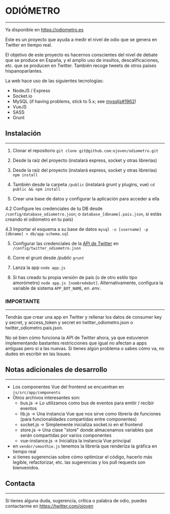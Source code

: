 # ODIÓMETRO
---

Ya disponible en https://odiometro.es

Este es un proyecto que ayuda a medir el nivel de odio que se genera en Twitter en tiempo real.

El objetivo de este proyecto es hacernos conscientes del nivel de debate que se produce en España,
y el amplio uso de insultos, descalificaciones, etc. que se producen en Twitter. También recoge tweets de otros países hispanoparlantes.

La web hace uso de las siguientes tecnologías:
* NodeJS / Express
* Socket.io
* MySQL (if having problems, stick to 5.x; see [mysqljs#1962](https://github.com/mysqljs/mysql/pull/1962))
* VueJS
* SASS
* Grunt

## Instalación
---

1. Clonar el repositorio
```git clone git@github.com:ojoven/odiometro.git```

2. Desde la raíz del proyecto (instalará express, socket y otras librerías)

2. Desde la raíz del proyecto (instalará express, socket y otras librerías)
```npm install```

3. También desde la carpeta `/public` (instalará grunt y plugins, vue)
```cd public && npm install```

4. Crear una base de datos y configurar la aplicación para acceder a ella

4.2 Configure les credenciales de tu DB desde `/config/database_odiometro.json`; o `database_[dbname].pais.json`, si estás creando el odiómetro en tu país)

4.3 Importar el esquema a su base de datos
```mysql -u [username] -p [dbname] < db/app-schema.sql```

5. Configurar las credenciales de la [API de Twitter](https://developer.twitter.com/en/docs/twitter-api/getting-started/guide) en `/config/twitter_odiometro.json`

6. Corre el grunt desde */public*
```grunt```

7. Lanza la app
```node app.js```

8. Si has creado tu propia versión de país (o de otro estilo tipo amorómetro)
```node app.js [nombredebot]```. Alternativamente, configura la variable de sistema `APP_BOT_NAME`, en *.env*.


### IMPORTANTE
---
Tendrás que crear una app en Twitter y rellenar los datos de consumer key y secret, y access_token y secret en twitter_odiometro.json o twitter_odiometro.pais.json.

No sé bien cómo funciona la API de Twitter ahora, ya que estuvieron implementando bastantes restricciones que igual no afectan a apps antiguas pero sí a las nuevas. Si tienes algún problema o sabes cómo va, no dudes en escribir en las Issues.


## Notas adicionales de desarrollo
---

* Los componentes Vue del frontend se encuentran en `js/src/app/components`
* Otros archivos interesantes son:
    * bus.js -> Lo utilizamos como bus de eventos para emitir / recibir eventos
    * lib.js -> Una instancia Vue que nos sirve como librería de funciones (para funcionalidades compartidas entre componentes)
    * socket.js -> Simplemente inicializa socket.io en el frontend
    * store.js -> Una clase "store" donde almacenamos variables que serán compartidas por varios componentes
    * vue-instance.js -> Inicializa la instancia Vue principal
* en `vendor/smoothie.js` tenemos la librería que renderiza la gráfica en tiempo real
* si tienes sugerencias sobre cómo optimizar el código, hacerlo más legible, refactorizar, etc. las sugerencias y los pull requests son bienvenidos.



## Contacta
---
Si tienes alguna duda, sugerencia, crítica o palabra de odio, puedes contactarme en https://twitter.com/ojoven
